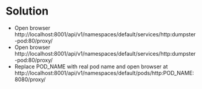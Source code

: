 # Solution

- Open browser http://localhost:8001/api/v1/namespaces/default/services/http:dumpster-pod:80/proxy/
- Open browser http://localhost:8001/api/v1/namespaces/default/services/http:dumpster-pod:80/proxy/
- Replace POD_NAME with real pod name and open browser at http://localhost:8001/api/v1/namespaces/default/pods/http:POD_NAME:8080/proxy/ 
